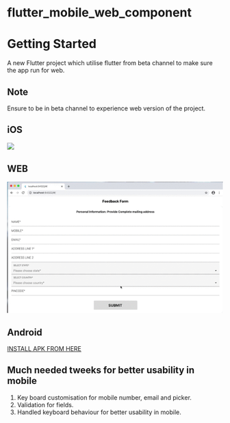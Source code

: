 # flutter_mobile_web_component

# Getting Started

A new Flutter project which utilise flutter from beta channel to make sure the app run for web. 


## Note
Ensure to be in beta channel to experience web version of the project.


## iOS 
<img src="https://github.com/dineshnagarajandev/flutter-mobile-web-component/blob/main/readmeneeds/FeedbackForm-iOS.gif" width="200">


## WEB
<img src="https://github.com/dineshnagarajandev/flutter-mobile-web-component/blob/main/readmeneeds/FeedbackForm-WEB.gif" width="800">


## Android
  [INSTALL APK FROM HERE](https://github.com/dineshnagarajandev/flutter-mobile-web-component/blob/main/readmeneeds/app-release.apk)


## Much needed tweeks for better usability in mobile
1. Key board customisation for mobile number, email and picker.
2. Validation for fields.
3. Handled keyboard behaviour for better usability in mobile.
